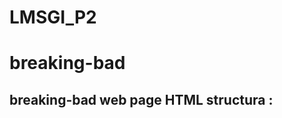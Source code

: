 # LMSGI_P2
# breaking-bad


## breaking-bad web page HTML structura :

<!DOCTYPE html>
<html>      
    <head></head>
    <body>
        <header></header>
        <footer></footer>
    </body>
</html>